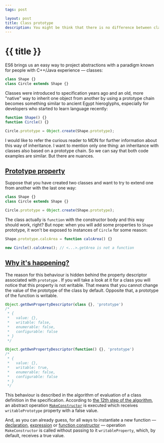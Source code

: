 ```yaml
---
tags: post

layout: post
title: Class prototype
description: You might be think that there is no difference between classic prototype inheritance and inheritance based on classes. But that's not true actually.
---
```

# {{ title }}
ES6 brings us an easy way to project abstractions with a paradigm known for people with C++/Java experience — classes:
```js
class Shape {}
class Circle extends Shape {}
```
Classes were introduced to specification years ago and an old, more "native" way to inherit one object from another by using a prototype chain becomes something similar to ancient Egypt hieroglyphs, especially for developers who started to learn language recently:
```js
function Shape() {}
function Circle() {}

Circle.prototype = Object.create(Shape.prototype);
```
I would like to refer the curious reader to MDN for further information about this way of inheritance. I want to mention only one thing: an inheritance with classes also based on a prototype chain. So we can say that both code examples are similar. But there are nuances.
<a name="prototype-property"></a>
## [Prototype property](#prototype-property)
Suppose that you have created two classes and want to try to extend one from another with the last one way:
```js
class Shape {}
class Circle extends Shape {}

Circle.prototype = Object.create(Shape.prototype);
```
The class actually is `function` with the constructor body and this way should work, right? But nope: when you will add some properties to `Shape` prototype, it won't be exposed to instances of `Circle` for some reason:
```js
Shape.prototype.calcArea = function calcArea() {}

new Circle().calcArea(); // <...>.getArea is not a function
```
<a name="why"></a>
## [Why it's happening?](#why)
The reason for this behaviour is hidden behind the property descriptor associated with `prototype` . If you will take a look at it for a class you will notice that this property is not writable. That means that you cannot change the value of the prototype of the class by default. Opposite that, a prototype of the function is writable.
```js
Object.getOwnPropertyDescriptor(class {}, 'prototype')
/*
 * { 
 *   value: {}, 
 *   writable: false, 
 *   enumerable: false, 
 *   configurable: false 
 * }
 */

Object.getOwnPropertyDescriptor(function() {}, 'prototype')
/*
 * { 
 *   value: {}, 
 *   writable: true, 
 *   enumerable: false, 
 *   configurable: false 
 * }
 */
```
This behaviour is described in the algorithm of evaluation of a class definition in the specification. According to [the 12th step of the algorithm](https://262.ecma-international.org/12.0/#sec-runtime-semantics-classdefinitionevaluation), an abstract operation [`MakeConstructor`](https://262.ecma-international.org/12.0/#sec-makeconstructor)  is executed which receives `writablePrototype` property with a false value. 

And, as you can already guess, for all ways to instantiate a new function — [declaration](https://262.ecma-international.org/12.0/#sec-runtime-semantics-instantiateordinaryfunctionobject), [expression](https://262.ecma-international.org/12.0/#sec-runtime-semantics-instantiateordinaryfunctionexpression) or [function constructor](https://262.ecma-international.org/12.0/#sec-function-p1-p2-pn-body) — operation `MakeConstructor` is called without passing to it `writableProperty`, which, by default, receives a true value.

